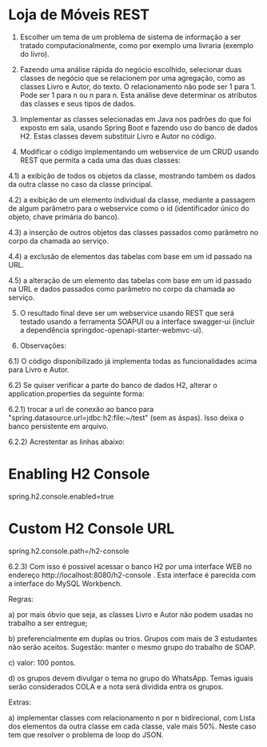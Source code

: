 # Loja de Móveis REST

1) Escolher um tema de um problema de sistema de informação a ser tratado computacionalmente, como por exemplo uma livraria (exemplo do livro).

2) Fazendo uma análise rápida do negócio escolhido, selecionar duas classes de negócio que se relacionem por uma agregação, como as classes Livro e Autor, do texto. O relacionamento não pode ser 1 para 1. Pode ser 1 para n ou n para n. Esta análise deve determinar os atributos das classes e seus tipos de dados.

3) Implementar as classes selecionadas em Java nos padrões do que foi exposto em sala, usando Spring Boot e fazendo uso do banco de dados H2. Estas classes devem substituir Livro e Autor no código.

4) Modificar o código implementando um webservice de um CRUD usando REST que permita a cada uma das duas classes:

4.1) a exibição de todos os objetos da classe, mostrando também os dados da outra classe no caso da classe principal.

4.2) a exibição de um elemento individual da classe, mediante a passagem de algum parâmetro para o webservice como o id (identificador único do objeto, chave primária do banco).

4.3) a inserção de outros objetos das classes passados como parâmetro no corpo da chamada ao serviço.

4.4) a exclusão de elementos das tabelas com base em um id passado na URL.

4.5) a alteração de um elemento das tabelas com base em um id passado na URL e dados passados como parâmetro no corpo da chamada ao serviço.

5) O resultado final deve ser um webservice usando REST que será testado usando a ferramenta SOAPUI ou a interface swagger-ui (incluir a dependência springdoc-openapi-starter-webmvc-ui).

6) Observações:

6.1) O código disponibilizado já implementa todas as funcionalidades acima para Livro e Autor.

6.2) Se quiser verificar a parte do banco de dados H2, alterar o application.properties da seguinte forma:

6.2.1) trocar a url de conexão ao banco para "spring.datasource.url=jdbc:h2:file:~/test" (sem as áspas). Isso deixa o banco persistente em arquivo.

6.2.2) Acrestentar as linhas abaixo:

# Enabling H2 Console

spring.h2.console.enabled=true

# Custom H2 Console URL

spring.h2.console.path=/h2-console

6.2.3) Com isso é possivel acessar o banco H2 por uma interface WEB no endereço http://localhost:8080/h2-console . Esta interface é parecida com a interface do MySQL Workbench.

Regras:

a) por mais óbvio que seja, as classes Livro e Autor não podem usadas no trabalho a ser entregue;

b) preferencialmente em duplas ou trios. Grupos com mais de 3 estudantes não serão aceitos. Sugestão: manter o mesmo grupo do trabalho de SOAP.

c) valor: 100 pontos.

d) os grupos devem divulgar o tema no grupo do WhatsApp. Temas iguais serão considerados COLA e a nota será dividida entra os grupos.

Extras:

a) implementar classes com relacionamento n por n bidirecional, com Lista dos elementos da outra classe em cada classe, vale mais 50%. Neste caso tem que resolver o problema de loop do JSON.